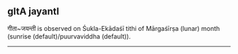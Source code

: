 ## gItA jayantI

गीता~जयन्ती is observed on Śukla-Ekādaśī tithi of Mārgaśīrṣa (lunar) month (sunrise (default)/puurvaviddha (default)).


---
